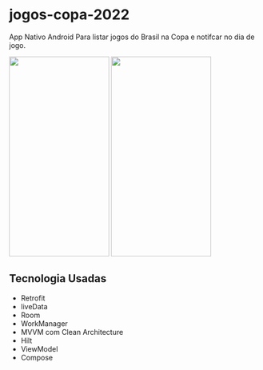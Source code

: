 # jogos-copa-2022
App Nativo Android Para listar jogos do Brasil na Copa e notifcar no dia de jogo.

<img src="https://github.com/JRodolfoM/jogos-copa-2022/blob/main/Screenshot_1.png" width="200" height="400" />   <img src="https://github.com/JRodolfoM/jogos-copa-2022/blob/main/Screenshot_2.png" width="200" height="400" /> 

## Tecnologia Usadas
- Retrofit
- liveData
- Room
- WorkManager
- MVVM com Clean Architecture
- Hilt
- ViewModel
- Compose
